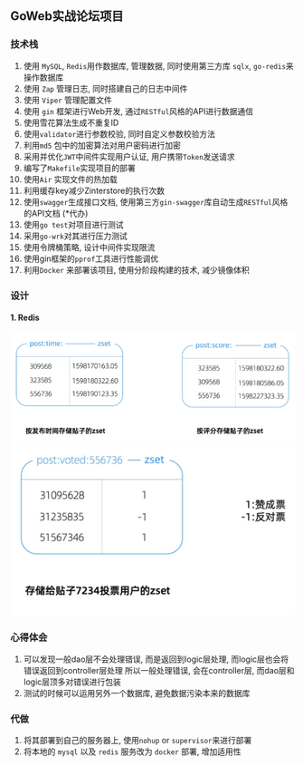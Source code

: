 ## GoWeb实战论坛项目
### 技术栈
1. 使用 `MySQL`, `Redis`用作数据库, 管理数据, 同时使用第三方库 `sqlx`, `go-redis`来操作数据库
2. 使用 `Zap` 管理日志, 同时搭建自己的日志中间件
3. 使用 `Viper` 管理配置文件
4. 使用 `gin` 框架进行Web开发, 通过`RESTful`风格的API进行数据通信
5. 使用雪花算法生成不重复ID
6. 使用`validator`进行参数校验, 同时自定义参数校验方法
7. 利用`md5` 包中的加密算法对用户密码进行加密
8. 采用并优化`JWT`中间件实现用户认证, 用户携带`Token`发送请求
9. 编写了`Makefile`实现项目的部署
10. 使用`Air` 实现文件的热加载
11. 利用缓存key减少Zinterstore的执行次数
12. 使用`swagger`生成接口文档, 使用第三方`gin-swagger`库自动生成`RESTful`风格的API文档
    (*代办)
13. 使用`go test`对项目进行测试
14. 采用`go-wrk`对其进行压力测试
15. 使用令牌桶策略, 设计中间件实现限流
16. 使用gin框架的`pprof`工具进行性能调优
17. 利用`Docker` 来部署该项目, 使用分阶段构建的技术, 减少镜像体积

### 设计
#### 1. Redis
![img.png](img%2Fimg.png)
![img_1.png](img%2Fimg_1.png)


### 心得体会
1. 可以发现一般dao层不会处理错误, 而是返回到logic层处理, 而logic层也会将错误返回到controller层处理
所以一般处理错误, 会在controller层, 而dao层和logic层顶多对错误进行包装
2. 测试的时候可以运用另外一个数据库, 避免数据污染本来的数据库


### 代做
1. 将其部署到自己的服务器上, 使用`nohup` or `supervisor`来进行部署
2. 将本地的 `mysql` 以及 `redis` 服务改为 `docker` 部署, 增加适用性
